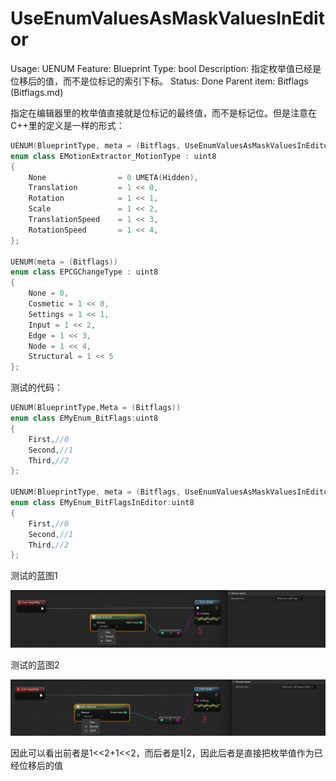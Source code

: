# UseEnumValuesAsMaskValuesInEditor

Usage: UENUM
Feature: Blueprint
Type: bool
Description: 指定枚举值已经是位移后的值，而不是位标记的索引下标。
Status: Done
Parent item: Bitflags (Bitflags.md)

指定在编辑器里的枚举值直接就是位标记的最终值，而不是标记位。但是注意在C++里的定义是一样的形式：

```cpp
UENUM(BlueprintType, meta = (Bitflags, UseEnumValuesAsMaskValuesInEditor = "true"))
enum class EMotionExtractor_MotionType : uint8
{
	None				= 0 UMETA(Hidden),
	Translation			= 1 << 0,
	Rotation			= 1 << 1,
	Scale				= 1 << 2,
	TranslationSpeed	= 1 << 3,
	RotationSpeed		= 1 << 4,
};

UENUM(meta = (Bitflags))
enum class EPCGChangeType : uint8
{
	None = 0,
	Cosmetic = 1 << 0,
	Settings = 1 << 1,
	Input = 1 << 2,
	Edge = 1 << 3,
	Node = 1 << 4,
	Structural = 1 << 5
};
```

测试的代码：

```cpp
UENUM(BlueprintType,Meta = (Bitflags))
enum class EMyEnum_BitFlags:uint8
{
	First,//0
	Second,//1
	Third,//2
};

UENUM(BlueprintType, meta = (Bitflags, UseEnumValuesAsMaskValuesInEditor = "true"))
enum class EMyEnum_BitFlagsInEditor:uint8
{
	First,//0
	Second,//1
	Third,//2
};
```

测试的蓝图1

![Untitled](UseEnumValuesAsMaskValuesInEditor/Untitled.png)

测试的蓝图2

![Untitled](UseEnumValuesAsMaskValuesInEditor/Untitled%201.png)

因此可以看出前者是1<<2+1<<2，而后者是1|2，因此后者是直接把枚举值作为已经位移后的值